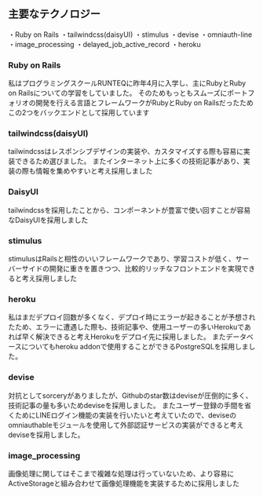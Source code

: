 ## 主要なテクノロジー
・Ruby on Rails
・tailwindcss(daisyUI)
・stimulus
・devise
・omniauth-line
・image_processing
・delayed_job_active_record
・heroku

### Ruby on Rails
私はプログラミングスクールRUNTEQに昨年4月に入学し、主にRubyとRuby on Railsについての学習をしていました。
そのためもっともスムーズにポートフォリオの開発を行える言語とフレームワークがRubyとRuby on Railsだったためこの2つをバックエンドとして採用しています

### tailwindcss(daisyUI)
tailwindcssはレスポンシブデザインの実装や、カスタマイズする際も容易に実装できるため選びました。
またインターネット上に多くの技術記事があり、実装の際も情報を集めやすいと考え採用しました

### DaisyUI
tailwindcssを採用したことから、コンポーネントが豊富で使い回すことが容易なDaisyUIを採用しました

### stimulus
stimulusはRailsと相性のいいフレームワークであり、学習コストが低く、サーバーサイドの開発に重きを置きつつ、比較的リッチなフロントエンドを実現できると考え採用しました

### heroku
私はまだデプロイ回数が多くなく、デプロイ時にエラーが起きることが予想されたため、エラーに遭遇した際も、技術記事や、使用ユーザーの多いHerokuであれば早く解決できると考えHerokuをデプロイ先に採用しました。
またデータベースについてもheroku addonで使用することができるPostgreSQLを採用しました。

### devise
対抗としてsorceryがありましたが、Githubのstar数はdeviseが圧倒的に多く、技術記事の量も多いためdeviseを採用しました。
またユーザー登録の手間を省くためにLINEログイン機能の実装を行いたいと考えていたので、deviseのomniauthableモジュールを使用して外部認証サービスの実装ができると考えdeviseを採用しました。

### image_processing
画像処理に関してはそこまで複雑な処理は行っていないため、より容易にActiveStorageと組み合わせて画像処理機能を実装するために採用しました

